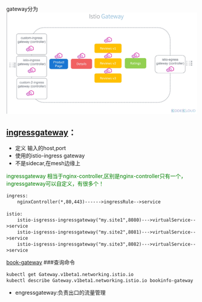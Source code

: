 gateway分为 
<img src="images/arch.jpg">

## [ingressgateway](https://istio.io/latest/docs/reference/config/networking/gateway/)：
* 定义 输入的host,port
* 使用的istio-ingress gateway
* 不是sidecar,在mesh边缘上

<font color=green>ingressgateway 相当于nginx-controller,区别是nginx-controller只有一个，ingressgateway可以自定义，有很多个！</font>

```
ingress:
    nginxController(*,80,443)------>ingressRule-->service

istio:
    istio-isgresss-ingressgateway("my.site1",8080)--->virtualService-->service
    istio-isgresss-ingressgateway("my.site2",8081)--->virtualService-->service
    istio-isgresss-ingressgateway("my.site3",8082)--->virtualService-->service
```
[book-gateway](demo/gateway.yaml)
###查询命令
```
kubectl get Gateway.v1beta1.networking.istio.io
kubectl describe Gateway.v1beta1.networking.istio.io bookinfo-gateway
```
* engressgateway:负责出口的流量管理



